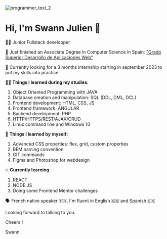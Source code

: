 
![programmer_text_2](https://user-images.githubusercontent.com/79744175/175014145-970bfea3-2234-4045-8ef5-ec94c651f48b.jpg)

# Hi, I'm Swann Julien 👋

👨‍💻 Junior Fullstack developper

🚀 Just finished an Associate Degree in Computer Science in Spain: ["Grado Superior Desarrollo de Aplicaciones Web"](https://www.fp-informatica.com/daw-desarrollo-de-aplicaciones-web/)

📣 Currently looking for a 3 months internship starting in september 2023 to put my skills into practice


👨‍🎓 **Things I learned during my studies:** 
1. Object Oriented Programming with JAVA
2. Database creation and manipulation: SQL (DDL, DML, DCL)
3. Frontend development: HTML, CSS, JS
4. Frontend framework: ANGULAR
5. Backend development: PHP
6. HTTP/HTTPS/REST/AJAX/CRUD
7. Linux command line and Windows 10 


🌱 **Things I learned by myself:**
1. Advanced CSS properties: flex, grid, custom properties
2. BEM naming convention
3. GIT commands
4. Figma and Photoshop for webdesign

🔥 **Currently learning** 
1. REACT
2. NODE.JS 
3. Doing some Frontend Mentor challenges

🗣️ French native speaker 🇫🇷, I'm fluent in English 🇬🇧 and Spanish 🇪🇸 

Looking forward to talking to you.

Cheers !

Swann

